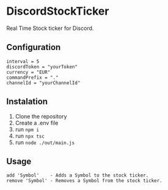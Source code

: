 # DiscordStockTicker
Real Time Stock ticker for Discord.

## Configuration

```env
interval = 5
discordToken = "yourToken"
currency = "EUR"
commandPrefix = "."
channelId = "yourChannelId"
```
## Instalation

1. Clone the repository
2. Create a .env file
3. run `npm i`
4. run `npx tsc`
5. run `node ./out/main.js`
## Usage
```
add 'Symbol'    - Adds a Symbol to the stock ticker.
remove 'Symbol' - Removes a Symbol from the stock ticker.
```
